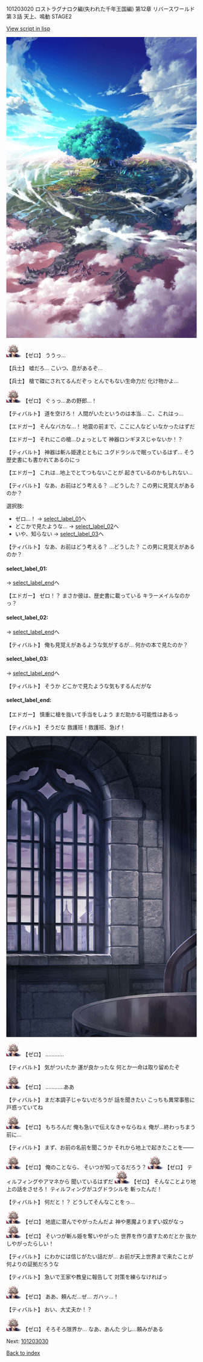 101203020 ロストラグナロク編(失われた千年王国編) 第12章 リバースワールド 第３話 天上、鳴動 STAGE2

[View script in lisp](../scripts/101203020.txt)

![aerial_shoot.png](../images/backgrounds/aerial_shoot.png)

<img src="../images/units/23.png" alt="23.png" height="34"/>
【ゼロ】
ううっ…

【兵士】
嘘だろ…
こいつ、息があるぞ…

【兵士】
槍で磔にされてるんだぞっ
とんでもない生命力だ
化け物かよ…

<img src="../images/units/23.png" alt="23.png" height="34"/>
【ゼロ】
ぐぅっ…あの野郎…！

【ティバルト】
道を空けろ！
人間がいたというのは本当…
こ、これはっ…

【エドガー】
そんなバカな…！
地震の前まで、ここに人など
いなかったはずだ

【エドガー】
それにこの槍…ひょっとして
神器ロンギヌスじゃないか！？

【ティバルト】
神器は斬ル姫達とともに
ユグドラシルで眠っているはず…
そう歴史書にも書かれてあるのにっ

【エドガー】
これは…地上でとてつもないことが
起きているのかもしれない…

【ティバルト】
なあ、お前はどう考える？
…どうした？
この男に見覚えがあるのか？

選択肢:
- ゼロ…！ → [select_label_01](#select_label_01)へ
- どこかで見たような… → [select_label_02](#select_label_02)へ
- いや、知らない → [select_label_03](#select_label_03)へ


【ティバルト】
なあ、お前はどう考える？
…どうした？
この男に見覚えがあるのか？

#### select_label_01:
 → [select_label_end](#select_label_end)へ

【エドガー】
ゼロ！？
まさか彼は、歴史書に載っている
キラーメイルなのかっ？

#### select_label_02:
 → [select_label_end](#select_label_end)へ

【ティバルト】
俺も見覚えがあるような気がするが…
何かの本で見たのか？

#### select_label_03:
 → [select_label_end](#select_label_end)へ

【ティバルト】
そうか
どこかで見たような気もするんだがな

#### select_label_end:

【エドガー】
慎重に槍を抜いて手当をしよう
まだ助かる可能性はあるっ

【ティバルト】
そうだな
救護班！救護班、急げ！

![church_room.png](../images/backgrounds/church_room.png)

<img src="../images/units/23.png" alt="23.png" height="34"/>
【ゼロ】
…………

【ティバルト】
気がついたか
運が良かったな
何とか一命は取り留めたぞ

<img src="../images/units/23.png" alt="23.png" height="34"/>
【ゼロ】
…………ああ

【ティバルト】
まだ本調子じゃないだろうが
話を聞きたい
こっちも異常事態に戸惑っていてね

<img src="../images/units/23.png" alt="23.png" height="34"/>
【ゼロ】
もちろんだ
俺も急いで伝えなきゃならねぇ
俺が…終わっちまう前に…

【ティバルト】
まず、お前の名前を聞こうか
それから地上で起きたことを――

<img src="../images/units/23.png" alt="23.png" height="34"/>
【ゼロ】
俺のことなら、
そいつが知ってるだろう？

<img src="../images/units/23.png" alt="23.png" height="34"/>
【ゼロ】
ティルフィングやアマネから
聞いているはずだ

<img src="../images/units/23.png" alt="23.png" height="34"/>
【ゼロ】
そんなことより地上の話をさせろ！
ティルフィングがユグドラシルを
斬ったんだ！

【ティバルト】
何だと！？
どうしてそんなことをっ…

<img src="../images/units/23.png" alt="23.png" height="34"/>
【ゼロ】
地底に潜んでやがったんだよ
神や悪魔よりまずい奴がなっ

<img src="../images/units/23.png" alt="23.png" height="34"/>
【ゼロ】
そいつが斬ル姫を奪いやがった
世界を作り直すためだとか
抜かしやがったらしい！

【ティバルト】
にわかには信じがたい話だが…
お前が天上世界まで来たことが
何よりの証拠だろうな

【ティバルト】
急いで王家や教皇に報告して
対策を練らなければっ

<img src="../images/units/23.png" alt="23.png" height="34"/>
【ゼロ】
ああ、頼んだ…ぜ…
ガハッ…！

【ティバルト】
おい、大丈夫か！？

<img src="../images/units/23.png" alt="23.png" height="34"/>
【ゼロ】
そろそろ限界か…
なあ、あんた
少し…頼みがある

Next: [101203030](101203030.md)

[Back to index](index.md)
